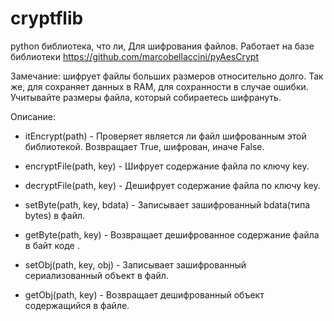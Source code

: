 # cryptflib

python библиотека, что ли, Для шифрования файлов. Работает на базе библиотеки https://github.com/marcobellaccini/pyAesCrypt

Замечание: шифрует файлы больших размеров относительно долго. Так же, для сохраняет данных в RAM, для сохранности в случае ошибки.
Учитывайте размеры файла, который собираетесь шифрануть.

Описание:
+ itEncrypt(path) - Проверяет является ли файл шифрованным этой библиотекой. Возвращает True, шифрован, иначе False.

+ encryptFile(path, key) - Шифрует содержание файла по ключу key.
+ decryptFile(path, key) - Дешифрует содержание файла по ключу key.

+ setByte(path, key, bdata) - Записывает зашифрованный bdata(типа bytes) в файл.
+ getByte(path, key) - Возвращает дешифрованное содержание файла в байт коде .

+ setObj(path, key, obj) - Записывает зашифрованный сериализованный объект в файл.
+ getObj(path, key) - Возвращает дешифрованный объект содержащийся в файле.
